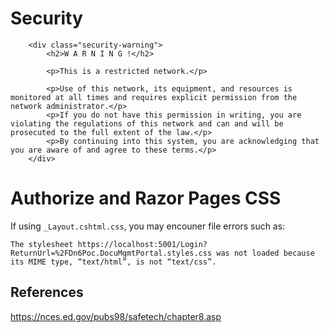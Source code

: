 # Security



```
    <div class="security-warning">
        <h2>W A R N I N G !</h2>

        <p>This is a restricted network.</p>

        <p>Use of this network, its equipment, and resources is monitored at all times and requires explicit permission from the network administrator.</p>
        <p>If you do not have this permission in writing, you are violating the regulations of this network and can and will be prosecuted to the full extent of the law.</p>
        <p>By continuing into this system, you are acknowledging that you are aware of and agree to these terms.</p>
    </div>
```


# Authorize and Razor Pages CSS

If using `_Layout.cshtml.css`, you may encouner file errors such as:

```
The stylesheet https://localhost:5001/Login?ReturnUrl=%2FDn6Poc.DocuMgmtPortal.styles.css was not loaded because its MIME type, “text/html”, is not “text/css”.
```



## References

https://nces.ed.gov/pubs98/safetech/chapter8.asp